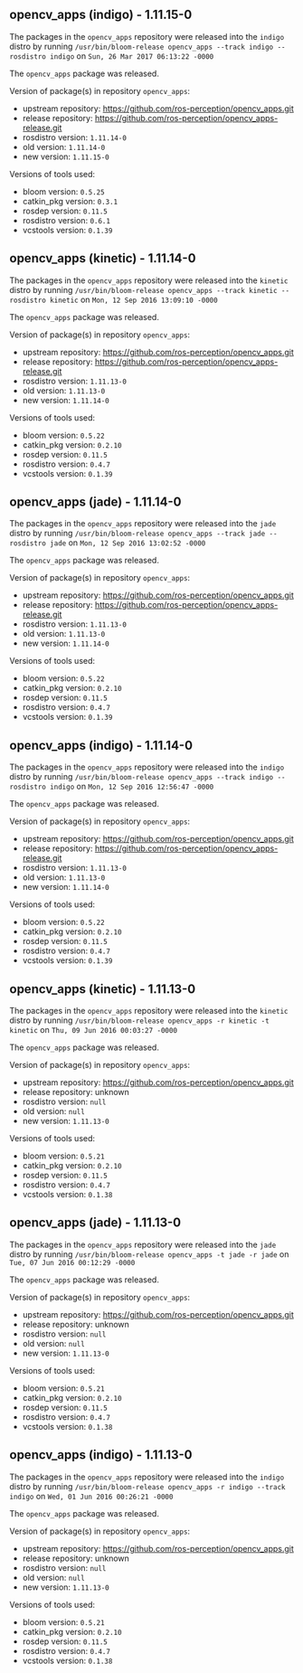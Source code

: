 ## opencv_apps (indigo) - 1.11.15-0

The packages in the `opencv_apps` repository were released into the `indigo` distro by running `/usr/bin/bloom-release opencv_apps --track indigo --rosdistro indigo` on `Sun, 26 Mar 2017 06:13:22 -0000`

The `opencv_apps` package was released.

Version of package(s) in repository `opencv_apps`:

- upstream repository: https://github.com/ros-perception/opencv_apps.git
- release repository: https://github.com/ros-perception/opencv_apps-release.git
- rosdistro version: `1.11.14-0`
- old version: `1.11.14-0`
- new version: `1.11.15-0`

Versions of tools used:

- bloom version: `0.5.25`
- catkin_pkg version: `0.3.1`
- rosdep version: `0.11.5`
- rosdistro version: `0.6.1`
- vcstools version: `0.1.39`


## opencv_apps (kinetic) - 1.11.14-0

The packages in the `opencv_apps` repository were released into the `kinetic` distro by running `/usr/bin/bloom-release opencv_apps --track kinetic --rosdistro kinetic` on `Mon, 12 Sep 2016 13:09:10 -0000`

The `opencv_apps` package was released.

Version of package(s) in repository `opencv_apps`:

- upstream repository: https://github.com/ros-perception/opencv_apps.git
- release repository: https://github.com/ros-perception/opencv_apps-release.git
- rosdistro version: `1.11.13-0`
- old version: `1.11.13-0`
- new version: `1.11.14-0`

Versions of tools used:

- bloom version: `0.5.22`
- catkin_pkg version: `0.2.10`
- rosdep version: `0.11.5`
- rosdistro version: `0.4.7`
- vcstools version: `0.1.39`


## opencv_apps (jade) - 1.11.14-0

The packages in the `opencv_apps` repository were released into the `jade` distro by running `/usr/bin/bloom-release opencv_apps --track jade --rosdistro jade` on `Mon, 12 Sep 2016 13:02:52 -0000`

The `opencv_apps` package was released.

Version of package(s) in repository `opencv_apps`:

- upstream repository: https://github.com/ros-perception/opencv_apps.git
- release repository: https://github.com/ros-perception/opencv_apps-release.git
- rosdistro version: `1.11.13-0`
- old version: `1.11.13-0`
- new version: `1.11.14-0`

Versions of tools used:

- bloom version: `0.5.22`
- catkin_pkg version: `0.2.10`
- rosdep version: `0.11.5`
- rosdistro version: `0.4.7`
- vcstools version: `0.1.39`


## opencv_apps (indigo) - 1.11.14-0

The packages in the `opencv_apps` repository were released into the `indigo` distro by running `/usr/bin/bloom-release opencv_apps --track indigo --rosdistro indigo` on `Mon, 12 Sep 2016 12:56:47 -0000`

The `opencv_apps` package was released.

Version of package(s) in repository `opencv_apps`:

- upstream repository: https://github.com/ros-perception/opencv_apps.git
- release repository: https://github.com/ros-perception/opencv_apps-release.git
- rosdistro version: `1.11.13-0`
- old version: `1.11.13-0`
- new version: `1.11.14-0`

Versions of tools used:

- bloom version: `0.5.22`
- catkin_pkg version: `0.2.10`
- rosdep version: `0.11.5`
- rosdistro version: `0.4.7`
- vcstools version: `0.1.39`


## opencv_apps (kinetic) - 1.11.13-0

The packages in the `opencv_apps` repository were released into the `kinetic` distro by running `/usr/bin/bloom-release opencv_apps -r kinetic -t kinetic` on `Thu, 09 Jun 2016 00:03:27 -0000`

The `opencv_apps` package was released.

Version of package(s) in repository `opencv_apps`:

- upstream repository: https://github.com/ros-perception/opencv_apps.git
- release repository: unknown
- rosdistro version: `null`
- old version: `null`
- new version: `1.11.13-0`

Versions of tools used:

- bloom version: `0.5.21`
- catkin_pkg version: `0.2.10`
- rosdep version: `0.11.5`
- rosdistro version: `0.4.7`
- vcstools version: `0.1.38`


## opencv_apps (jade) - 1.11.13-0

The packages in the `opencv_apps` repository were released into the `jade` distro by running `/usr/bin/bloom-release opencv_apps -t jade -r jade` on `Tue, 07 Jun 2016 00:12:29 -0000`

The `opencv_apps` package was released.

Version of package(s) in repository `opencv_apps`:

- upstream repository: https://github.com/ros-perception/opencv_apps.git
- release repository: unknown
- rosdistro version: `null`
- old version: `null`
- new version: `1.11.13-0`

Versions of tools used:

- bloom version: `0.5.21`
- catkin_pkg version: `0.2.10`
- rosdep version: `0.11.5`
- rosdistro version: `0.4.7`
- vcstools version: `0.1.38`


## opencv_apps (indigo) - 1.11.13-0

The packages in the `opencv_apps` repository were released into the `indigo` distro by running `/usr/bin/bloom-release opencv_apps -r indigo --track indigo` on `Wed, 01 Jun 2016 00:26:21 -0000`

The `opencv_apps` package was released.

Version of package(s) in repository `opencv_apps`:

- upstream repository: https://github.com/ros-perception/opencv_apps.git
- release repository: unknown
- rosdistro version: `null`
- old version: `null`
- new version: `1.11.13-0`

Versions of tools used:

- bloom version: `0.5.21`
- catkin_pkg version: `0.2.10`
- rosdep version: `0.11.5`
- rosdistro version: `0.4.7`
- vcstools version: `0.1.38`


